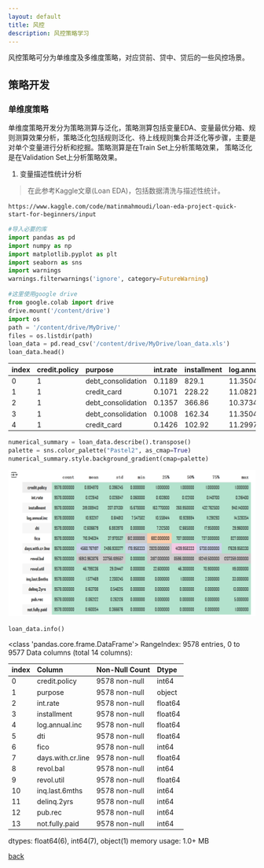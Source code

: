```yaml
---
layout: default
title: 风控
description: 风控策略学习
---
```

风控策略可分为单维度及多维度策略，对应贷前、贷中、贷后的一些风控场景。

## 策略开发

### 单维度策略
单维度策略开发分为策略测算与泛化，策略测算包括变量EDA、变量最优分箱、规则测算效果分析，策略泛化包括规则泛化、待上线规则集合并泛化等步骤，主要是对单个变量进行分析和挖掘。策略测算是在Train Set上分析策略效果， 策略泛化是在Validation Set上分析策略效果。

1. 变量描述性统计分析

> 在此参考Kaggle文章(Loan EDA)，包括数据清洗与描述性统计。
```
https://www.kaggle.com/code/matinmahmoudi/loan-eda-project-quick-start-for-beginners/input
```

```python
#导入必要的库
import pandas as pd
import numpy as np
import matplotlib.pyplot as plt
import seaborn as sns
import warnings
warnings.filterwarnings('ignore', category=FutureWarning)
```

```python
#这里使用google drive
from google.colab import drive
drive.mount('/content/drive')
import os
path = '/content/drive/MyDrive/'
files = os.listdir(path)
loan_data = pd.read_csv('/content/drive/MyDrive/loan_data.xls')
loan_data.head()
```

|index|credit\.policy|purpose|int\.rate|installment|log\.annual\.inc|dti|fico|days\.with\.cr\.line|revol\.bal|revol\.util|inq\.last\.6mths|delinq\.2yrs|pub\.rec|not\.fully\.paid|
|:---|:-----|:---|:---|:---|:---|:---|:---|:---|:---|:---|:---|:---|:---|:---|
|0|1|debt\_consolidation|0\.1189|829\.1|11\.35040654|19\.48|737|5639\.958333|28854|52\.1|0|0|0|0|
|1|1|credit\_card|0\.1071|228\.22|11\.08214255|14\.29|707|2760\.0|33623|76\.7|0|0|0|0|
|2|1|debt\_consolidation|0\.1357|366\.86|10\.37349118|11\.63|682|4710\.0|3511|25\.6|1|0|0|0|
|3|1|debt\_consolidation|0\.1008|162\.34|11\.35040654|8\.1|712|2699\.958333|33667|73\.2|1|0|0|0|
|4|1|credit\_card|0\.1426|102\.92|11\.29973224|14\.97|667|4066\.0|4740|39\.5|0|1|0|0|

```python
numerical_summary = loan_data.describe().transpose()
palette = sns.color_palette("Pastel2", as_cmap=True)
numerical_summary.style.background_gradient(cmap=palette)
```
![Statistical Summary]( https://github.com/Beining333/Beining333.github.io/blob/master/assets/Risk_pic_1.png )

```python
loan_data.info()
```
<class 'pandas.core.frame.DataFrame'>
RangeIndex: 9578 entries, 0 to 9577
Data columns (total 14 columns):

|index|Column|Non-Null Count|Dtype  
|:---|:---|:---|:----  
|0|credit.policy|9578 non-null|int64| 
|1|purpose|9578 non-null|object|
|2|int.rate|9578 non-null|float64|
|3|installment|9578 non-null|float64|
|4|log.annual.inc|9578 non-null|float64|
|5|dti|9578 non-null|float64|
|6|fico|9578 non-null|int64| 
|7|days.with.cr.line|9578 non-null|float64|
|8|revol.bal|9578 non-null|int64|
|9|revol.util|9578 non-null|float64|
|10|inq.last.6mths|9578 non-null|int64|
|11|delinq.2yrs|9578 non-null|int64|
|12|pub.rec|9578 non-null|int64|  
|13|not.fully.paid|9578 non-null|int64|
dtypes: float64(6), int64(7), object(1)
memory usage: 1.0+ MB




[back](./)
